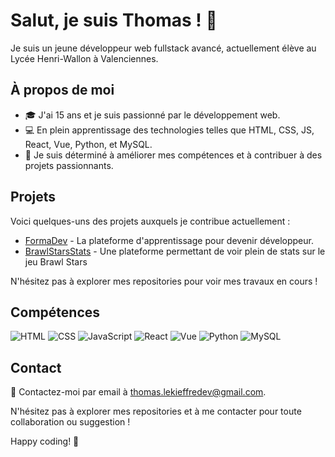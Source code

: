 # Salut, je suis Thomas ! 👋

Je suis un jeune développeur web fullstack avancé, actuellement élève au Lycée Henri-Wallon à Valenciennes.

## À propos de moi

- 🎓 J'ai 15 ans et je suis passionné par le développement web.
- 💻 En plein apprentissage des technologies telles que HTML, CSS, JS, React, Vue, Python, et MySQL.
- 🚀 Je suis déterminé à améliorer mes compétences et à contribuer à des projets passionnants.

## Projets

Voici quelques-uns des projets auxquels je contribue actuellement :

- [FormaDev](https://formadev.xyz) - La plateforme d'apprentissage pour devenir développeur.
- [BrawlStarsStats](soon) - Une plateforme permettant de voir plein de stats sur le jeu Brawl Stars

N'hésitez pas à explorer mes repositories pour voir mes travaux en cours !

## Compétences

![HTML](https://img.shields.io/badge/HTML-Advanced-orange)
![CSS](https://img.shields.io/badge/CSS-Advanced-blue)
![JavaScript](https://img.shields.io/badge/JavaScript-Intermediate-yellow)
![React](https://img.shields.io/badge/React-Beginner-green)
![Vue](https://img.shields.io/badge/Vue-Beginner-brightgreen)
![Python](https://img.shields.io/badge/Python-Intermediate-blueviolet)
![MySQL](https://img.shields.io/badge/MySQL-Beginner-lightgrey)

## Contact

📧 Contactez-moi par email à [thomas.lekieffredev@gmail.com](mailto:thomas.lekieffredev@gmail.com).

N'hésitez pas à explorer mes repositories et à me contacter pour toute collaboration ou suggestion !

Happy coding! 🚀
